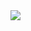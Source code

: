 <img src="https://user-images.githubusercontent.com/65691094/129611942-544e8fc4-4b73-49fb-a890-3915461998f8.png"/>



